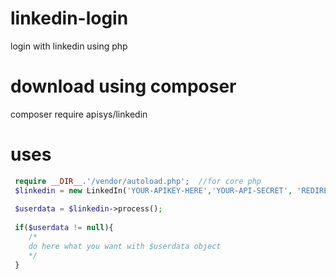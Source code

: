 # linkedin-login
login with linkedin using php
# download using composer
composer require apisys/linkedin
# uses



```php
 require __DIR__.'/vendor/autoload.php';  //for core php
 $linkedin = new LinkedIn('YOUR-APIKEY-HERE','YOUR-API-SECRET', 'REDIRECT-URL');
 
 $userdata = $linkedin->process();
 
 if($userdata != null){
    /*
    do here what you want with $userdata object
    */
 }
```


